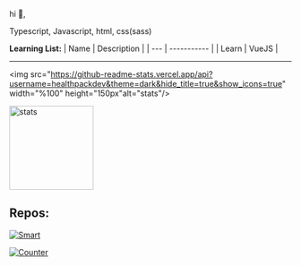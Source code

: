 hi 👋,

Typescript, Javascript, html, css(sass)

**Learning List:**
| Name      | Description |
| --- | ----------- |
| Learn      | VueJS      |

<hr>

<img src="https://github-readme-stats.vercel.app/api?username=healthpackdev&theme=dark&hide_title=true&show_icons=true" width="%100" height="150px"alt="stats"/>

<img src="https://github-readme-stats.vercel.app/api/top-langs/?username=healthpackdev&hide_title=true&theme=dark&layout=compact" width="%40" height="150px"  alt="stats"/>

## Repos:
[![Smart](https://github-readme-stats.vercel.app/api/pin/?username=healthpackdev&repo=Smart&theme=dark)](https://github.com/healthpackTR/Smart)

[![Counter](https://github-readme-stats.vercel.app/api/pin/?username=healthpackdev&repo=new-year-counter&theme=dark)](https://github.com/healthpackTR/new-year-counter)
  
